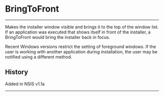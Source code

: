 # BringToFront

---

Makes the installer window visible and brings it to the top of the window list. If an application was executed that shows itself in front of the installer, a BringToFront would bring the installer back in focus.

Recent Windows versions restrict the setting of foreground windows. If the user is working with another application during installation, the user may be notified using a different method.

## History

Added in NSIS v1.1a

---

